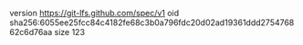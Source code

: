 version https://git-lfs.github.com/spec/v1
oid sha256:6055ee25fcc84c4182fe68c3b0a796fdc20d02ad19361ddd275476862c6d76aa
size 123
